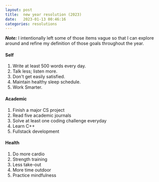 ```yaml
---
layout: post
title:  new year resolution (2023)
date:   2023-01-13 00:46:16
categories: resolutions
---
```


***Note:*** I intentionally left some of those items vague so that I can explore around and refine my definition of those goals throughout the year.

#### Self

1. Write at least 500 words every day.
2. Talk less; listen more.
3. Don't get easily satisfied.
4. Maintain healthy sleep schedule.
5. Work Smarter.

#### Academic

1. Finish a major CS project
2. Read five academic journals
3. Solve at least one coding challenge everyday
4. Learn C++
5. Fullstack development

#### Health

1. Do more cardio
2. Strength training
3. Less take-out
4. More time outdoor
5. Practice mindfulness
